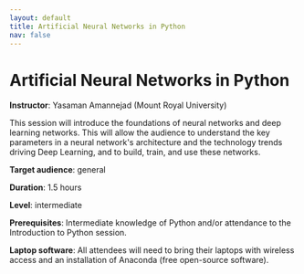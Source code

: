 ```yaml
---
layout: default
title: Artificial Neural Networks in Python
nav: false
---
```


# Artificial Neural Networks in Python

**Instructor**: Yasaman Amannejad (Mount Royal University)

This session will introduce the foundations of neural networks and deep learning networks. This will
allow the audience to understand the key parameters in a neural network's architecture and the technology
trends driving Deep Learning, and to build, train, and use these networks.

**Target audience**: general

<!-- **Course plan**: -->

**Duration**: 1.5 hours

**Level**: intermediate

**Prerequisites**: Intermediate knowledge of Python and/or attendance to the Introduction to Python session.

**Laptop software**: All attendees will need to bring their laptops with wireless access and an
installation of Anaconda (free open-source software).
